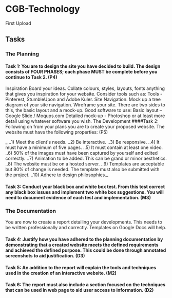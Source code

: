 # CGB-Technology
First Upload

## Tasks

### The Planning
#### Task 1: You are to design the site you have decided to build. The design consists of FOUR PHASES; each phase MUST be complete before you continue to Task 2. (P4)

Inspiration Board your ideas. Collate colours, styles, layouts, fonts anything that gives you inspiration for your website. Consider tools such as:
Tools - Pinterest, StumbleUpon and Adobe Kuler.
Site Navigation. Mock up a tree diagram of your site navigation.
Wireframe your site. There are two sides to this, the basic layout and a mock-up. Good software to use:
Basic layout – Google Slide / Moqups.com
Detailed mock-up - Photoshop or at least more detail using whatever software you wish.
The Development 
####Task 2: Following on from your plans you are to create your proposed website.  The website must have the following properties: (P5)

 _ ..1) Meet the client's needs.
 ..2) Be interactive. 
 ..3) Be responsive. 
 ..4) It must have a minimum of five pages.
 ..5) It must contain at least one video. 
 ..6) 50% of the images must have been captured by yourself and edited correctly.
 ..7) Animation to be added. This can be grand or minor aesthetics. 
 ..8) The website must be on a hosted server. 
 ..9) Templates are acceptable but 80% of change is needed. The template must also be submitted with the project. 
 ..10) Adhere to design philosophies._ 

#### Task 3: Conduct your black box and white box test. From this test correct any black box issues and implement two white box suggestions.  You will need to document evidence of each test and implementation. (M3)

### The Documentation

You are now to create a report detailing your developments. This needs to be written professionally and correctly. Templates on Google Docs will help. 

#### Task 4: Justify how you have adhered to the planning documentation by demonstrating that a created website meets the defined requirements and achieved the defined purpose. This could be done through annotated screenshots to aid justification.  (D3)

#### Task 5: An addition to the report will explain the tools and techniques used in the creation of an interactive website. (M2)

#### Task 6: The report must also include a section focused on the techniques that can be used in web page to aid user access to information. (D2)






